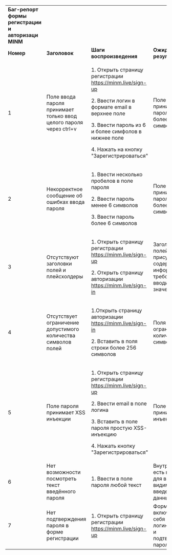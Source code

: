 | | | | | |
|-|-|-|-|-|
|<b>Баг-репорт формы регистрации и авторизаци MINM</b>| | | | |
|<b>Номер</b>|<b>Заголовок</b>|<b>Шаги воспроизведения</b>|<b>Ожидаемый результат</b>|<b>Фактический результат</b>|
|1|Поле ввода пароля принимает только ввод целого пароля через ctrl+v|<p>1. Открыть страницу регистрации https://minm.live/sign-up</p> <p>2. Ввести логин в формате email в верхнее поле</p> <p>3. Ввести пароль из 6 и более симфолов в нижнее поле</p> <p>4. Нажать на кнопку "Зарегистрироваться"</p>|Поле принимает пароль из 6 и более символов|Форма позволяет зарегистрироваться/авторизоваться только при вставке пароля из 6 и более символов через ctrl+v|
|2|Некорректное сообщение об ошибках ввода пароля|<p>1. Ввести несколько пробелов в поле пароля</p> <p>2. Ввести пароль менее 6 символов</p> <p>3. Ввести пароль более 6 символов</p>|Поле принимает пароль из 6 и более символов|Появляется сообщение о неверном пароле без явного описания ошибки ввода|
|3|Отсутствуют заголовки полей и плейсхолдеры|<p>1. Открыть страницу регистрации https://minm.live/sign-up</p> <p>2. Открыть страницу авторизации https://minm.live/sign-in</p>|Заголовки полей присутствуют и содержат информацию о требованиях к вводимым значениям|Поля не имеют пояснений |
|4|Отсутствует ограничение допустимого количества символов полей|<p>1.Открыть страницу авторизации https://minm.live/sign-in</p> <p>2. Вставить в поля строки более 256 символов</p>|Поля имеют ограничение количества символов|Поля принимают строки любой длины|
|5|Поле пароля принимает XSS инъекции|<p>1. Открыть страницу регистрации https://minm.live/sign-up</p> <p>2. Ввести email в поле логина</p> <p>3. Вставить в поле пароля простую XSS-инъекцию</p> <p>4. Нажать кнопку "Зарегистрироваться"</p>|Поле пароля не принимает инъекцию |Регистрация прошла успешно. По этим же данным можно авторизоваться в https://minm.live/sign-in|
|6|Нет возможности посмотреть текст введённого пароля|<p>1. Ввести в поле пароля любой текст</p>|Внутри поля есть кнопка для включения видимости введенных данных |Нет возможности посмотреть введённый текст|
|7|Нет подтверждения пароля в форме регистрации |<p>1. Открыть страницу регистрации https://minm.live/sign-up</p>|Форма включает в себя поля логина, пароля и подтверждения пароля |Форма содержит только два поля: логин и пароль|
